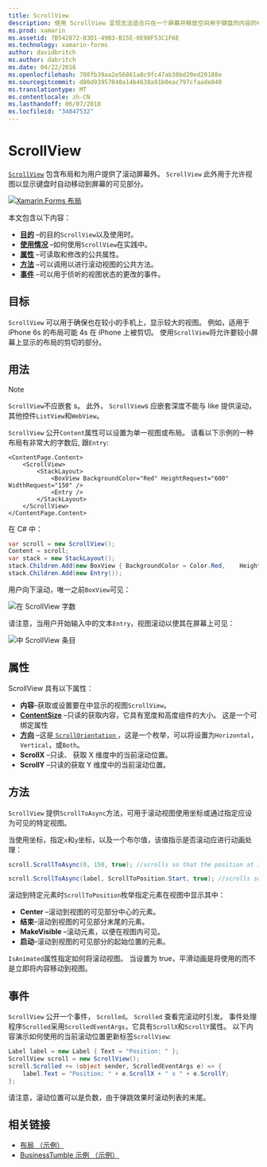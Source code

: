```yaml
---
title: ScrollView
description: 使用 ScrollView 呈现无法适合只在一个屏幕并释放空间用于键盘的内容的布局。
ms.prod: xamarin
ms.assetid: 7B542872-B3D1-49B3-B15E-0E98F53C1F6E
ms.technology: xamarin-forms
author: davidbritch
ms.author: dabritch
ms.date: 04/22/2016
ms.openlocfilehash: 708fb39aa2e56861a8c9fc47ab30bd20ed20188e
ms.sourcegitcommit: d80d93957040a14b4638a91b0eac797cfaade840
ms.translationtype: MT
ms.contentlocale: zh-CN
ms.lasthandoff: 06/07/2018
ms.locfileid: "34847532"
---
```

# <a name="scrollview"></a>ScrollView

[`ScrollView`](https://developer.xamarin.com/api/type/Xamarin.Forms.ScrollView/) 包含布局和为用户提供了滚动屏幕外。 `ScrollView` 此外用于允许视图以显示键盘时自动移动到屏幕的可见部分。

[![](scroll-view-images/layouts-sml.png "Xamarin.Forms 布局")](scroll-view-images/layouts.png#lightbox "Xamarin.Forms 布局")

本文包含以下内容：

- **[目的](#Purpose)** &ndash;的目的`ScrollView`以及使用时。
- **[使用情况](#Usage)** &ndash;如何使用`ScrollView`在实践中。
- **[属性](#Properties)** &ndash;可读取和修改的公共属性。
- **[方法](#Methods)** &ndash;可以调用以进行滚动视图的公共方法。
- **[事件](#Events)** &ndash;可以用于侦听的视图状态的更改的事件。

## <a name="purpose"></a>目标

`ScrollView` 可以用于确保也在较小的手机上，显示较大的视图。 例如，适用于 iPhone 6s 的布局可能 4s 在 iPhone 上被剪切。 使用`ScrollView`将允许要较小屏幕上显示的布局的剪切的部分。

## <a name="usage"></a>用法

> [!NOTE]
> `ScrollView`不应嵌套 s。 此外， `ScrollView`s 应嵌套深度不能与 like 提供滚动，其他控件`ListView`和`WebView`。

`ScrollView` 公开`Content`属性可以设置为单一视图或布局。 请看以下示例的一种布局有非常大的字数后, 跟`Entry`:

```xaml
<ContentPage.Content>
    <ScrollView>
        <StackLayout>
            <BoxView BackgroundColor="Red" HeightRequest="600" WidthRequest="150" />
            <Entry />
        </StackLayout>
    </ScrollView>
</ContentPage.Content>
```

在 C# 中：

```csharp
var scroll = new ScrollView();
Content = scroll;
var stack = new StackLayout();
stack.Children.Add(new BoxView { BackgroundColor = Color.Red,    HeightRequest = 600, WidthRequest = 600 });
stack.Children.Add(new Entry());
```

用户向下滚动，唯一之前`BoxView`可见：

![](scroll-view-images/scroll-start.png "在 ScrollView 字数")

请注意，当用户开始输入中的文本`Entry`，视图滚动以使其在屏幕上可见：

![](scroll-view-images/scroll-end.png "中 ScrollView 条目")

## <a name="properties"></a>属性

ScrollView 具有以下属性：

- **内容**&ndash;获取或设置要在中显示的视图`ScrollView`。
- **[ContentSize](https://developer.xamarin.com/api/type/Xamarin.Forms.Size/)**  &ndash;只读的获取内容，它具有宽度和高度组件的大小。 这是一个可绑定属性
- **[方向](https://developer.xamarin.com/api/type/Xamarin.Forms.ScrollOrientation/)** &ndash;这是[ `ScrollOrientation` ](https://developer.xamarin.com/api/type/Xamarin.Forms.ScrollOrientation/)，这是一个枚举，可以将设置为`Horizontal`， `Vertical`，或`Both`。
- **ScrollX** &ndash;只读、 获取 X 维度中的当前滚动位置。
- **ScrollY** &ndash;只读的获取 Y 维度中的当前滚动位置。

## <a name="methods"></a>方法

`ScrollView` 提供`ScrollToAsync`方法，可用于滚动视图使用坐标或通过指定应设为可见的特定视图。

当使用坐标，指定`x`和`y`坐标，以及一个布尔值，该值指示是否滚动应进行动画处理：

```csharp
scroll.ScrollToAsync(0, 150, true); //scrolls so that the position at 150px from the top is visible

scroll.ScrollToAsync(label, ScrollToPosition.Start, true); //scrolls so that the label is at the start of the list
```

滚动到特定元素时`ScrollToPosition`枚举指定元素在视图中显示其中：

- **Center** &ndash;滚动到视图的可见部分中心的元素。
- **结束**&ndash;滚动到视图的可见部分末尾的元素。
- **MakeVisible** &ndash;滚动元素，以便在视图内可见。
- **启动**&ndash;滚动到视图的可见部分的起始位置的元素。

`IsAnimated`属性指定如何将滚动视图。 当设置为 true，平滑动画是将使用的而不是立即将内容移动到视图。

## <a name="events"></a>事件

`ScrollView` 公开一个事件， `Scrolled`。 `Scrolled` 查看完滚动时引发。 事件处理程序`Scrolled`采用`ScrolledEventArgs`，它具有`ScrollX`和`ScrollY`属性。 以下内容演示如何使用的当前滚动位置更新标签`ScrollView`:

```csharp
Label label = new Label { Text = "Position: " };
ScrollView scroll = new ScrollView();
scroll.Scrolled += (object sender, ScrolledEventArgs e) => {
    label.Text = "Position: " + e.ScrollX + " x " + e.ScrollY;
};
```

请注意，滚动位置可以是负数，由于弹跳效果时滚动列表的末尾。


## <a name="related-links"></a>相关链接

- [布局 （示例）](https://developer.xamarin.com/samples/xamarin-forms/UserInterface/Layout/)
- [BusinessTumble 示例 （示例）](https://developer.xamarin.com/samples/xamarin-forms/UserInterface/BusinessTumble/)
